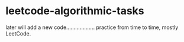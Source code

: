 # leetcode-algorithmic-tasks

later will add a new code...................
practice from time to time,
mostly LeetCode.



